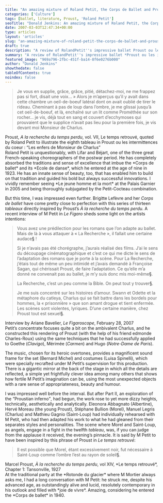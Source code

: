 ```yaml
---
title: "An amazing mixture of Roland Petit, the Corps de Ballet and Proust"
categories: ['Culture']
tags: [ballet, literature, Proust, 'Roland Petit']
seoTitle: "Donald Jenkins: An amazing mixture of Roland Petit, the Corps de Ballet and Proust"
date: 2007-03-03T12:47:34+00:00
type: articles
layout: 'articles'
slug: "an-amazing-mixture-of-roland-petit-the-corps-de-ballet-and-proust"
draft: true
description: "A review of RolandPetit''s impressive ballet Proust ou les intermittences du coeur* : « Les enfers de Monsieur de Charlus »."
summary: "A review of RolandPetit''s impressive ballet *Proust ou les intermittences du coeur* : « Les enfers de Monsieur de Charlus »."
featured_image: "969a796-2fbc-451f-ba14-8f6e0276b000"
author: "Donald Jenkins"
showthedate: false
tableOfContents: true
noindex: false
---
```

> Je vous en supplie, grâce, grâce, pitié, détachez-moi, ne me frappez pas si fort, disait une voix… » Alors je m’aperçus qu’il y avait dans cette chambre un oeil-de-boeuf latéral dont on avait oublié de tirer le rideau. Cheminant à pas de loup dans l’ombre, je me glissai jusqu’à cet oeil-de-boeuf, et là, enchaîné sur un lit comme Prométhée sur son rocher… je vis, déjà tout en sang et couvert d’ecchymoses qui prouvaient que le supplice n’avait pas lieu pour la première fois, je vis devant moi Monsieur de Charlus.

<figcaption class="quote-source">Proust, <cite lang="fr">A la recherche du temps perdu</cite>, vol. VII, Le temps retrouvé, quoted by Roland Petit to illustrate the eighth tableau in Proust ou les intermittences du coeur : <q><span lang="fr">Les enfers de Monsieur de Charlus</span></q></figcaption></figure>Roland Petit is unquestionably, with Lifar and Béjart, one of the three great French-speaking choreographers of the postwar period. He has completely absorbed the traditions and sense of excellence that imbue the *Corps de ballet* and its *Ecole de danse*, which he entered at the age of nine in 1923. He has an innate sense of beauty, too, that has enabled him to build on that tradition and guided his bold but always successful innovations. I vividly remember seeing *Le jeune homme et la mort* at the Palais Garnier in 2005 and being thoroughly subjugated by the Petit-Cocteau combination.

But this time, I was impressed even further. Brigitte Lefèvre and her *Corps de ballet* have come pretty close to perfection with this series of thirteen *tableaux* directly inspired by Proust’s *À la recherche du temps perdu*. A recent interview of M Petit in *Le Figaro* sheds some light on the artists intentions:

> Vous avez une prédilection pour les romans que l’on adapte au ballet. Mais de là à vous attaquer à « La Recherche », il fallait une certaine audace[§](#bfn-footnotes-140) !
> 
> Si je n’avais pas été chorégraphe, j’aurais réalisé des films. J’ai le sens du découpage cinématographique et c’est ce qui me dicte le sens de l’adaptation des romans que je porte à la scène. Pour La Recherche, j’étais tout de même un peu intimidé et j’avais demandé à Françoise Sagan, qui chérissait Proust, de faire l’adaptation. Ce qu’elle m’a donné ne convenait pas au ballet, je m’y suis donc mis moi-même[§](#bfn-footnotes-140).
> 
> La Recherche, c’est un peu comme la Bible. On peut tout y trouver[§](#bfn-footnotes-140).
> 
> Je me suis concentré sur les histoires d’amour. Swann et Odette et la métaphore du catleya, Charlus qui se fait battre dans les bordels pour hommes, la « prisonnière » que son amant drogue et tient enfermée. Les scènes sont violentes, lyriques. D’une certaine manière, chez Proust tout est sexuel[§](#bfn-footnotes-140).

<figcaption class="quote-source">Interview by Ariane Bavelier, <cite>Le Figaroscope</cite>, February 28, 2007</figcaption></figure>Petit’s concentrate focuses quite a bit on the ambivalent Charlus, and he constructed this rendering of Proust (with the help of his friend edmonde Charles-Roux) using the same techniques that he had successfully applied to Goethe (<cite>Clavigo</cite>), Mérimée (<cite>Carmen</cite>) and Hugo (<cite>Notre-Dame de Paris</cite>).

The music, chosen for its heroic overtones, provides a magnificent sound frame for the set (Bernard Michel) and costumes (Luisa Spinelli), which were specially recrafted under M Petit’s supervision for this production. There is a gigantic mirror at the back of the stage in which all the details are reflected, a simple yet frightfully clever idea among many others that shows how fertile M Petit’s imagination can be, using the most unexpected objects with a rare sense of appropriateness, beauty and humour.

I was impressed well before the interval. But after Part II, an exploration of the <q>Proustian inferno</q>, had begun, the work rose to yet more dizzy heights, technically, aesthetically and analytically. Eleonora Abbagnato (Albertine), Hervé Moreau (the young Proust), Stéphane Bullion (Morel), Manuel Legris (Charlus) and Mathieu Gagnio (Saint-Loup) had individually rehearsed with M Petit, who had then adapted his work to what he had gleaned from their separates styles and personalities. The scene where Morel and Saint-Loup, as angels, engage in a fight in the twelfth *tableau*, was, if you can judge from the applause it received, the evening’s pinnacle. It is said by M Petit to have been inspired by this phrase of Proust in *Le temps retrouvé*:

> Il est possible que Morel, étant excessivement noir, fut nécessaire à Saint-Loup comme l’ombre l’est au rayon de soleil[§](#bfn-footnotes-140).

<figcaption class="quote-source">Marcel Proust, <cite>À la recherche du temps perdu</cite>, vol XIV, *Le temps retrouvé*, Chapter 1: Tansonville, 1927</figcaption></figure>At the traditional party at the *Rotonde du glacier* where M Mortier always asks me, I had a long conversation with M Petit: he struck me, despite his advanced age, as outstandingly alive and lucid, resolutely contemporary in his outlook and filled with *joie de vivre*. Amazing, considering he entered the *Corps de ballet* in 1940.

<div class="bfn-footnotes" data-container="" data-post-id="140" id="bfn-footnotes-140" style="display: none;">### References


</div>